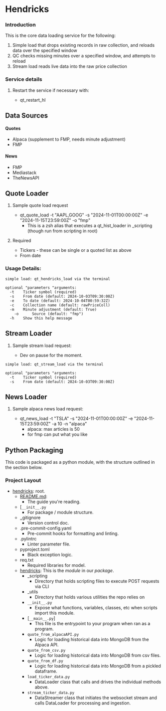 # Hendricks

### Introduction

This is the core data loading service for the following:

1. Simple load that drops existing records in raw collection, and reloads data over the specified window
2. QC checks missing minutes over a specified window, and attempts to reload
3. Stream load reads live data into the raw price collection

### Service details

1. Restart the service if necessary with:

   - qt_restart_hl

## Data Sources

#### Quotes

- Alpaca (supplement to FMP, needs minute adjustment)
- FMP

#### News

- FMP
- Mediastack
- TheNewsAPI

## Quote Loader

1. Sample quote load request

   - qt_quote_load -t "AAPL,GOOG" -s "2024-11-01T00:00:00Z" -e "2024-11-15T23:59:00Z" -o "fmp"
       - This is a zsh alias that executes a qt_hist_loader in _scripting (though run from scripting in root)
2. Required

   - Tickers - these can be single or a quoted list as above
   - From date

### Usage Details:

```
simple load: qt_hendricks_load via the terminal

optional "parameters "arguments:
  -t    Ticker symbol (required)
  -s    From date (default: 2024-10-03T09:30:00Z)
  -e    To date (default: 2024-10-04T00:59:32Z)
  -c    Collection name (default: rawPriceColl)
  -m    Minute adjustment (default: True)
	-o		Source (default: "fmp")
  -h    Show this help message
```

## Stream Loader

1. Sample stream load request:

   - Dev on pause for the moment.

```
simple load: qt_stream_load via the terminal
  
optional "parameters "arguments:
  -t    Ticker symbol (required)
  -s    From date (default: 2024-10-03T09:30:00Z)
```

## News Loader

1. Sample alpaca news load request:

   - qt_news_load -t "TSLA" -s "2024-11-01T00:00:00Z" -e "2024-11-15T23:59:00Z" -a 10 -n "alpaca"
       - alpaca: max articles is 50
       - for fmp can put what you like

## Python Packaging

This code is packaged as a python module, with the structure outlined in the section below.

### Project Layout

- [hendricks](collectability_model): root.
    - [README.md](README.md):
        - The guide you're reading.
    - [`__init__.py`
        - For package / module structure.
    - [`.`](lab1/init.py)gitignore
        - Version control doc.
    - .pre-commit-config.yaml
        - Pre-commit hooks for formatting and linting.
    - .pylintrc
        - Linter parameter file.
    - pyproject.toml
        - Black exception logic.
    - req.txt
        - Required libraries for model.
    - [hendricks](.): This is the *module* in our *package*.
        - _scripting
            - Directory that holds scripting files to execute POST requests via CLI
        - _utils
            - Directory that holds various utilities the repo relies on
        - `__init__.py`
            - Expose what functions, variables, classes, etc when scripts import this module.
        - [`__main__.py`]
            - This file is the entrypoint to your program when ran as a program.
        - `quote_from_alpacaAPI.py`
            - Logic for loading historical data into MongoDB from the Alpaca API.
        - `quote_from_csv.py`
            - Logic for loading historical data into MongoDB from csv files.
        - `quote_from_df.py`
            - Logic for loading historical data into MongoDB from a pickled dataframe.
        - `load_ticker_data.py`
            - DataLoader class that calls and drives the individual methods above.
        - `stream_ticker_data.py`
            - DataStreamer class that initiates the websocket stream and calls DataLoader for processing and ingestion.